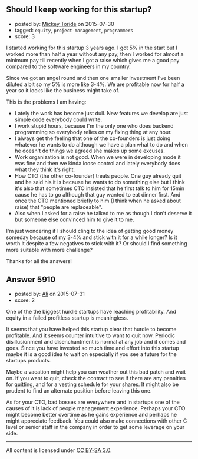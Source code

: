 ## Should I keep working for this startup?

- posted by: [Mickey Toride](https://stackexchange.com/users/6712182/mickey-toride) on 2015-07-30
- tagged: `equity`, `project-management`, `programmers`
- score: 3

I started working for this startup 3 years ago. I got 5% in the start but I worked more than half a year without any pay, then I worked for almost a minimum pay till recently when I got a raise which gives me a good pay compared to the software engineers in my country.

Since we got an angel round and then one smaller investment I've been diluted a bit so my 5% is more like 3-4%. We are profitable now for half a year so it looks like the business might take of.

This is the problems I am having:

- Lately the work has become just dull. New features we develop are just simple code everybody could write.
- I work stupid hours, because I'm the only one who does backend programming so everybody relies on my fixing thing at any hour.
- I always get the feeling that one of the co-founders is just doing whatever he wants to do although we have a plan what to do and when he doesn't do things we agreed she makes up some excuses.
- Work organization is not good. When we were in developing mode it was fine and then we kinda loose control and lately everybody does what they think it's right.
- How CTO (the other co-founder) treats people. One guy already quit and he said his it is because he wants to do something else but I think it's  also that sometimes CTO insisted that he first talk to him for 15min cause he has to go although that guy wanted to eat dinner first. And once the CTO mentioned briefly to him (I think when he asked about raise) that "people are replaceable".
- Also when I asked for a raise he talked to me as though I don't deserve it but someone else convinced him to give it to me.

I'm just wondering if I should cling to the idea of getting good money someday because of my 3-4% and stick with it for a while longer? Is it worth it despite a few negatives to stick with it? Or should I find something more suitable with more challenge? 

Thanks for all the answers!


## Answer 5910

- posted by: [Ali](https://stackexchange.com/users/2815644/ali) on 2015-07-31
- score: 2

One of the the biggest hurdle startups have reaching profitability. And equity in a failed profitless startup is meaningless. 


It seems that you have helped this startup clear that hurdle to become profitable. And it seems counter intuitive to want to quit now. Periodic disillusionment and disenchantment is normal at any job and it comes and goes. Since you have invested so much time and effort into this startup maybe it is a good idea to wait on especially if you see a future for the startups products. 

Maybe a vacation might help you can weather out this bad patch and wait on. If you want to quit, check the contract to see if there are any penalties for quitting, and for a vesting schedule for your shares. It might also be prudent to find an alternate position before leaving this one.

As for your CTO, bad bosses are everywhere and in startups one of the causes of it is lack of people management experience. Perhaps your CTO might become better overtime as he gains experience and perhaps he might appreciate feedback. You could also make connections with other C level or senior staff in the company in order to get some leverage on your side.



---

All content is licensed under [CC BY-SA 3.0](https://creativecommons.org/licenses/by-sa/3.0/).
